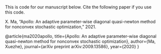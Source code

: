 This is code for our manuscript below. Cite the following paper if you use this code.

X. Ma, “Apollo: An adaptive parameter-wise diagonal quasi-newtonmethod for nonconvex stochastic optimization,” 2021.

@article{ma2020apollo,
  title={Apollo: An adaptive parameter-wise diagonal quasi-newton method for nonconvex stochastic optimization},
  author={Ma, Xuezhe},
  journal={arXiv preprint arXiv:2009.13586},
  year={2020}
}